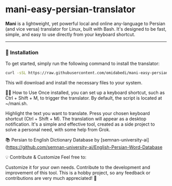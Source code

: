 # mani-easy-persian-translator

**Mani** is a lightweight, yet powerful local and online any-language to Persian (and vice versa) translator for Linux, built with Bash. It's designed to be fast, simple, and easy to use directly from your keyboard shortcut.

---

### 🚀 **Installation**

To get started, simply run the following command to install the translator:

```bash
curl -sSL https://raw.githubusercontent.com/omidabedi/mani-easy-persian-translator/refs/heads/main/mani-installer.sh | sh
```

This will download and install the necessary files to your system.

🧑‍💻 How to Use
Once installed, you can set up a keyboard shortcut, such as Ctrl + Shift + M, to trigger the translator. By default, the script is located at ~/mani.sh.

Highlight the text you want to translate.
Press your chosen keyboard shortcut (Ctrl + Shift + M).
The translation will appear as a desktop notification.
It's a simple and effective tool, created as a side project to solve a personal need, with some help from Grok.

📚 Persian to English Dictionary Database by [semnan-university-ai](https://github.com/semnan-university-ai/English-Persian-Word-Database

💡 Contribute & Customize
Feel free to:

Customize it for your own needs.
Contribute to the development and improvement of this tool.
This is a hobby project, so any feedback or contributions are very much appreciated! 💙

